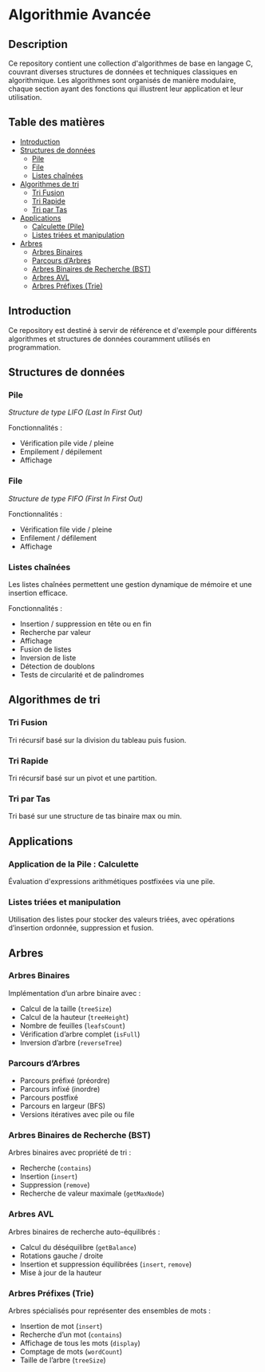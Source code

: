 # Algorithmie Avancée

## Description
Ce repository contient une collection d'algorithmes de base en langage C, couvrant diverses structures de données et techniques classiques en algorithmique. Les algorithmes sont organisés de manière modulaire, chaque section ayant des fonctions qui illustrent leur application et leur utilisation.

## Table des matières
- [Introduction](#introduction)
- [Structures de données](#structures-de-données)
  - [Pile](#pile)
  - [File](#file)
  - [Listes chaînées](#listes-chaînées)
- [Algorithmes de tri](#algorithmes-de-tri)
  - [Tri Fusion](#tri-fusion)
  - [Tri Rapide](#tri-rapide)
  - [Tri par Tas](#tri-par-tas)
- [Applications](#applications)
  - [Calculette (Pile)](#application-de-la-pile-calculette)
  - [Listes triées et manipulation](#listes-triées-et-manipulation)
- [Arbres](#arbres)
  - [Arbres Binaires](#arbres-binaires)
  - [Parcours d’Arbres](#parcours-darbres)
  - [Arbres Binaires de Recherche (BST)](#arbres-binaires-de-recherche-bst)
  - [Arbres AVL](#arbres-avl)
  - [Arbres Préfixes (Trie)](#arbres-préfixes-trie)

## Introduction
Ce repository est destiné à servir de référence et d'exemple pour différents algorithmes et structures de données couramment utilisés en programmation.

## Structures de données

### Pile
*Structure de type LIFO (Last In First Out)*

Fonctionnalités :
- Vérification pile vide / pleine
- Empilement / dépilement
- Affichage

### File
*Structure de type FIFO (First In First Out)*

Fonctionnalités :
- Vérification file vide / pleine
- Enfilement / défilement
- Affichage

### Listes chaînées
Les listes chaînées permettent une gestion dynamique de mémoire et une insertion efficace.

Fonctionnalités :
- Insertion / suppression en tête ou en fin
- Recherche par valeur
- Affichage
- Fusion de listes
- Inversion de liste
- Détection de doublons
- Tests de circularité et de palindromes

## Algorithmes de tri

### Tri Fusion
Tri récursif basé sur la division du tableau puis fusion.

### Tri Rapide
Tri récursif basé sur un pivot et une partition.

### Tri par Tas
Tri basé sur une structure de tas binaire max ou min.

## Applications

### Application de la Pile : Calculette
Évaluation d'expressions arithmétiques postfixées via une pile.

### Listes triées et manipulation
Utilisation des listes pour stocker des valeurs triées, avec opérations d’insertion ordonnée, suppression et fusion.

## Arbres

### Arbres Binaires
Implémentation d’un arbre binaire avec :
- Calcul de la taille (`treeSize`)
- Calcul de la hauteur (`treeHeight`)
- Nombre de feuilles (`leafsCount`)
- Vérification d’arbre complet (`isFull`)
- Inversion d’arbre (`reverseTree`)

### Parcours d’Arbres
- Parcours préfixé (préordre)
- Parcours infixé (inordre)
- Parcours postfixé
- Parcours en largeur (BFS)
- Versions itératives avec pile ou file

### Arbres Binaires de Recherche (BST)
Arbres binaires avec propriété de tri :
- Recherche (`contains`)
- Insertion (`insert`)
- Suppression (`remove`)
- Recherche de valeur maximale (`getMaxNode`)

### Arbres AVL
Arbres binaires de recherche auto-équilibrés :
- Calcul du déséquilibre (`getBalance`)
- Rotations gauche / droite
- Insertion et suppression équilibrées (`insert`, `remove`)
- Mise à jour de la hauteur

### Arbres Préfixes (Trie)
Arbres spécialisés pour représenter des ensembles de mots :
- Insertion de mot (`insert`)
- Recherche d’un mot (`contains`)
- Affichage de tous les mots (`display`)
- Comptage de mots (`wordCount`)
- Taille de l’arbre (`treeSize`)